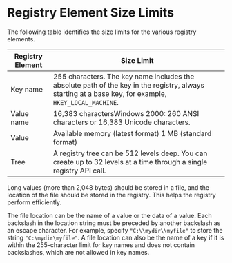 # Registry Element Size Limits

The following table identifies the size limits for the various registry elements.

Registry Element | Size Limit
--- | ---
Key name | 255 characters. The key name includes the absolute path of the key in the registry, always starting at a base key, for example, `HKEY_LOCAL_MACHINE`.
Value name | 16,383 charactersWindows 2000: 260 ANSI characters or 16,383 Unicode characters.
Value | Available memory (latest format) 1 MB (standard format)
Tree | A registry tree can be 512 levels deep. You can create up to 32 levels at a time through a single registry API call.

Long values (more than 2,048 bytes) should be stored in a file, and the location of the file should be stored in the registry. This helps the registry perform efficiently.

The file location can be the name of a value or the data of a value. Each backslash in the location string must be preceded by another backslash as an escape character. For example, specify `"C:\\mydir\\myfile"` to store the string `"C:\mydir\myfile"`. A file location can also be the name of a key if it is within the 255-character limit for key names and does not contain backslashes, which are not allowed in key names.